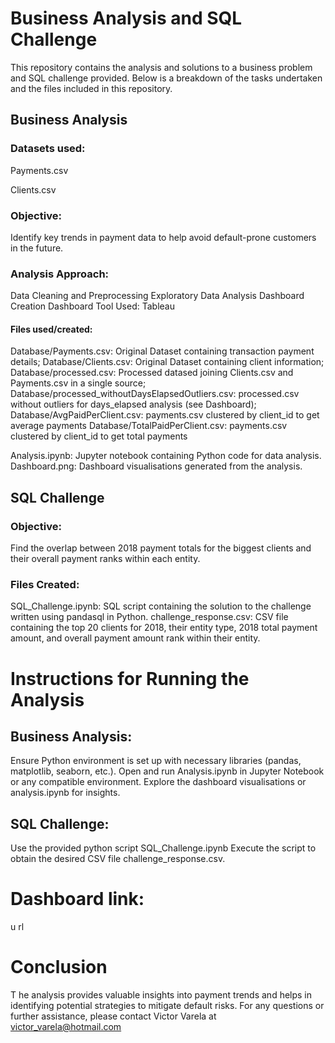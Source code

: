 # Business Analysis and SQL Challenge
This repository contains the analysis and solutions to a business problem and SQL challenge provided. Below is a breakdown of the tasks undertaken and the files included in this repository.

## Business Analysis

### Datasets used:

  Payments.csv

  Clients.csv

### Objective:
  Identify key trends in payment data to help avoid default-prone customers in the future.

### Analysis Approach:

  Data Cleaning and Preprocessing
  Exploratory Data Analysis
  Dashboard Creation
  Dashboard Tool Used: Tableau

#### Files used/created:

  Database/Payments.csv: Original Dataset containing transaction payment details;
  Database/Clients.csv: Original Dataset containing client information;
  Database/processed.csv: Processed datased joining Clients.csv and Payments.csv in a single source;
  Database/processed_withoutDaysElapsedOutliers.csv: processed.csv without outliers for days_elapsed analysis (see Dashboard);
  Database/AvgPaidPerClient.csv: payments.csv clustered by client_id to get average payments
  Database/TotalPaidPerClient.csv: payments.csv clustered by client_id to get total payments


  Analysis.ipynb: Jupyter notebook containing Python code for data analysis.
  Dashboard.png: Dashboard visualisations generated from the analysis.


## SQL Challenge
### Objective:
  Find the overlap between 2018 payment totals for the biggest clients and their overall payment ranks within each entity.

### Files Created:

  SQL_Challenge.ipynb: SQL script containing the solution to the challenge written using pandasql in Python.
  challenge_response.csv: CSV file containing the top 20 clients for 2018, their entity type, 2018 total payment amount, and overall payment amount rank within their entity.

# Instructions for Running the Analysis
## Business Analysis:

  Ensure Python environment is set up with necessary libraries (pandas, matplotlib, seaborn, etc.).
  Open and run Analysis.ipynb in Jupyter Notebook or any compatible environment.
  Explore the dashboard visualisations or analysis.ipynb for insights.

## SQL Challenge:

  Use the provided python script SQL_Challenge.ipynb
  Execute the script to obtain the desired CSV file challenge_response.csv.

# Dashboard link:

u  rl

# Conclusion
T  he analysis provides valuable insights into payment trends and helps in identifying potential strategies to mitigate default risks. For any questions or further assistance, please contact Victor Varela at victor_varela@hotmail.com
